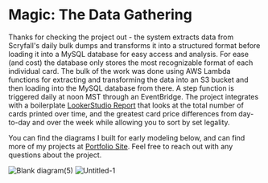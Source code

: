 # Magic: The Data Gathering
Thanks for checking the project out - the system extracts data from Scryfall's daily bulk dumps and transforms it into a structured format before loading it into a MySQL database for easy access and analysis. For ease (and cost) the database only stores
the most recognizable format of each individual card. The bulk of the work was done using AWS Lambda functions for extracting and transforming the data into an S3 bucket and then loading into the MySQL database from there. A step function is triggered daily at noon MST through an EventBridge.
The project integrates with a boilerplate [LookerStudio Report](https://lookerstudio.google.com/reporting/65b3b7c3-6e47-429f-b331-ec07cfaabce2) that looks at the total number of cards printed over time, and the greatest card price differences from day-to-day and over the week while allowing you to sort by set legality.

You can find the diagrams I built for early modeling below, and can find more of my projects at [Portfolio Site](https://www.replicant.dev/). Feel free to reach out with any questions about the project.

![Blank diagram(5)](https://github.com/replicant-lad/magic-the-data-gathering/assets/5753117/40ac9ca8-d82b-4c67-9fb9-328bcf21976f)
![Untitled-1](https://github.com/replicant-lad/magic-the-data-gathering/assets/5753117/ff2a9d89-dacd-4237-be45-4de8546abc33)
